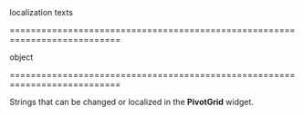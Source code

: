 <!--**
/*-------------------------------------------
    Auto-generated file. Do not modify.
-------------------------------------------

**-->
<!--d-->localization texts<!--/d-->
===========================================================================
<!--type-->object<!--/type-->
===========================================================================

<!--shortDescription-->
Strings that can be changed or localized in the **PivotGrid** widget.
<!--/shortDescription-->

<!--fullDescription-->

<!--/fullDescription-->